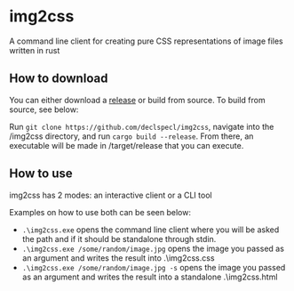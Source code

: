 # img2css

A command line client for creating pure CSS representations of image files written in rust

## How to download

You can either download a [release](https://github.com/declspecl/img2css/releases) or build from source. To build from source, see below:

Run `git clone https://github.com/declspecl/img2css`, navigate into the /img2css directory, and run `cargo build --release`. From there, an executable will be made in /target/release that you can execute.

## How to use

img2css has 2 modes: an interactive client or a CLI tool

Examples on how to use both can be seen below:
* `.\img2css.exe` opens the command line client where you will be asked the path and if it should be standalone through stdin.
* `.\img2css.exe /some/random/image.jpg` opens the image you passed as an argument and writes the result into .\img2css.css
* `.\img2css.exe /some/random/image.jpg -s` opens the image you passed as an argument and writes the result into a standalone .\img2css.html
